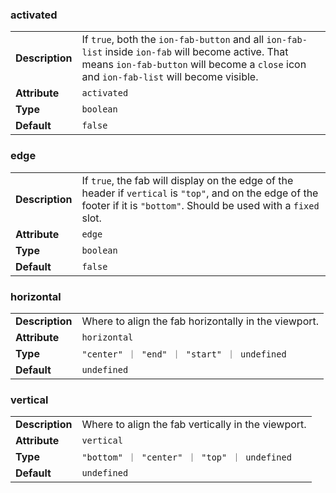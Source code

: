 

### activated 

| | |
| --- | --- |
| **Description** | If `true`, both the `ion-fab-button` and all `ion-fab-list` inside `ion-fab` will become active. That means `ion-fab-button` will become a `close` icon and `ion-fab-list` will become visible. |
| **Attribute** | `activated` |
| **Type** | `boolean` |
| **Default** | `false` |



### edge 

| | |
| --- | --- |
| **Description** | If `true`, the fab will display on the edge of the header if `vertical` is `"top"`, and on the edge of the footer if it is `"bottom"`. Should be used with a `fixed` slot. |
| **Attribute** | `edge` |
| **Type** | `boolean` |
| **Default** | `false` |



### horizontal 

| | |
| --- | --- |
| **Description** | Where to align the fab horizontally in the viewport. |
| **Attribute** | `horizontal` |
| **Type** | `"center" ｜ "end" ｜ "start" ｜ undefined` |
| **Default** | `undefined` |



### vertical 

| | |
| --- | --- |
| **Description** | Where to align the fab vertically in the viewport. |
| **Attribute** | `vertical` |
| **Type** | `"bottom" ｜ "center" ｜ "top" ｜ undefined` |
| **Default** | `undefined` |

